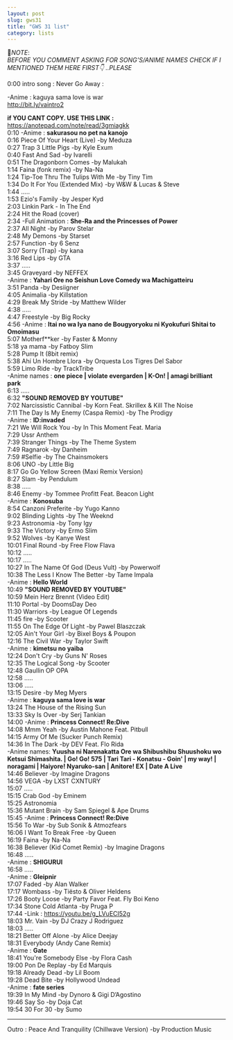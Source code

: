 ```yaml
---
layout: post
slug: gws31
title: "GWS 31 list"
category: lists
---
```

<p>📌<em>NOTE</em>:<br>
<em>BEFORE YOU COMMENT ASKING FOR SONG'S/ANIME NAMES CHECK IF I MENTIONED THEM HERE FIRST👇 ..PLEASE</em></p>
<p>0:00 intro song : Never Go Away :<br>
<p>        -Anime : kaguya sama love is war<br>
<a href="http://bit.ly/vaintro2">http://bit.ly/vaintro2</a><br>
    <p>
        <strong>if YOU CANT COPY. USE THIS LINK :</strong><br>
        <a href="https://anotepad.com/note/read/3gmiagkk">https://anotepad.com/note/read/3gmiagkk</a><br>
        0:10    -Anime : <strong>sakurasou no pet na kanojo</strong><br>
        0:16    Piece Of Your Heart (Live) -by Meduza<br>
        0:27    Trap 3 Little Pigs -by Kyle Exum<br>
        0:40    Fast And Sad -by Ivarelli<br>
        0:51    The Dragonborn Comes -by Malukah<br>
        1:14    Faina (fonk remix) -by Na-Na<br>
        1:24    Tip-Toe Thru The Tulips With Me -by Tiny Tim<br>
        1:34    Do It For You (Extended Mix) -by W&W & Lucas & Steve<br>
        1:44    .....<br>
        1:53    Ezio's Family -by Jesper Kyd<br>
        2:03    Linkin Park - In The End<br>
        2:24    Hit the Road (cover)<br>
        2:34    -Full Animation : <strong>She-Ra and the Princesses of Power</strong><br>
        2:37    All Night -by Parov Stelar<br>
        2:48    My Demons -by Starset<br>
        2:57    Function -by 6 Senz<br>
        3:07    Sorry (Trap) -by kana<br>
        3:16    Red Lips -by GTA<br>
        3:37    .....<br>
        3:45    Graveyard -by NEFFEX<br>
                -Anime : <strong>Yahari Ore no Seishun Love Comedy wa Machigatteiru</strong><br>
        3:51    Panda -by Desiigner<br>
        4:05    Animalia -by Killstation<br>
        4:29    Break My Stride -by Matthew Wilder<br>
        4:38    .....<br>
        4:47    Freestyle -by Big Rocky<br>
        4:56    -Anime : <strong>Itai no wa Iya nano de Bougyoryoku ni Kyokufuri Shitai to Omoimasu</strong><br>
        5:07    Motherf**ker -by Faster & Monny<br>
        5:18    ya mama -by Fatboy Slim<br>
        5:28    Pump It (8bit remix)<br>
        5:38    Ahí Un Hombre Llora -by Orquesta Los Tigres Del Sabor<br>
        5:59    Limo Ride -by TrackTribe<br>
                -Anime names : <strong>one piece | violate evergarden | K-On! | amagi brilliant park</strong><br>
        6:13    .....<br>
        6:32    <strong>"SOUND REMOVED BY YOUTUBE"</strong><br>
        7:02    Narcissistic Cannibal -by Korn Feat. Skrillex & Kill The Noise<br>
        7:11    The Day Is My Enemy (Caspa Remix) -by The Prodigy<br>
                -Anime : <strong>ID:invaded</strong><br>
        7:21    We Will Rock You -by In This Moment Feat. Maria<br>
        7:29    Ussr Anthem<br>
        7:39    Stranger Things -by The Theme System<br>
        7:49    Ragnarok -by Danheim<br>
        7:59    #Selfie -by The Chainsmokers<br>
        8:06    UNO -by Little Big<br>
        8:17    Go Go Yellow Screen (Maxi Remix Version)<br>
        8:27    Slam -by Pendulum<br>
        8:38    .....<br>
        8:46    Enemy -by Tommee Profitt Feat. Beacon Light<br>
                -Anime : <strong>Konosuba</strong><br>
        8:54    Canzoni Preferite -by Yugo Kanno<br>
        9:02    Blinding Lights -by The Weeknd<br>
        9:23    Astronomia -by Tony Igy<br>
        9:33    The Victory -by Ermo Slim<br>
        9:52    Wolves -by Kanye West<br>
        10:01   Final Round -by Free Flow Flava<br>
        10:12   .....<br>
        10:17   .....<br>
        10:27   In The Name Of God (Deus Vult) -by Powerwolf<br>
        10:38   The Less I Know The Better -by Tame Impala<br>
                -Anime : <strong>Hello World</strong><br>
        10:49   <strong>"SOUND REMOVED BY YOUTUBE"</strong><br>
        10:59   Mein Herz Brennt (Video Edit)<br>
        11:10   Portal -by DoomsDay Deo<br>
        11:30   Warriors -by League Of Legends<br>
        11:45   fire -by Scooter<br>
        11:55   On The Edge Of Light -by Pawel Blaszczak<br>
        12:05   Ain't Your Girl -by Bixel Boys & Poupon<br>
        12:16   The Civil War -by Taylor Swift<br>
                -Anime : <strong>kimetsu no yaiba</strong><br>
        12:24   Don't Cry -by Guns N' Roses<br>
        12:35   The Logical Song -by Scooter<br>
        12:48   Gaullin OP OPA<br>
        12:58   .....<br>
        13:06   .....<br>
        13:15   Desire -by Meg Myers<br>
                -Anime : <strong>kaguya sama love is war</strong><br>
        13:24   The House of the Rising Sun<br>
        13:33   Sky Is Over -by Serj Tankian<br>
        14:00   -Anime : <strong>Princess Connect! Re:Dive</strong><br>
        14:08   Mmm Yeah -by Austin Mahone Feat. Pitbull<br>
        14:15   Army Of Me (Sucker Punch Remix)<br>
        14:36   In The Dark -by DEV Feat. Flo Rida<br>
                -Anime names: <strong>Yuusha ni Narenakatta Ore wa Shibushibu Shuushoku wo Ketsui Shimashita. | Go! Go! 575 | Tari Tari - Konatsu - Goin' | my way! | noragami | Haiyore! Nyaruko-san | Anitore! EX | Date A Live</strong><br>
        14:46   Believer -by Imagine Dragons<br>
        14:56   VEGA -by LXST CXNTURY<br>
        15:07   .....<br>
        15:15   Crab God -by Eminem<br>
        15:25   Astronomia<br>
        15:36   Mutant Brain -by Sam Spiegel & Ape Drums<br>
        15:45   -Anime : <strong>Princess Connect! Re:Dive</strong><br>
        15:56   To War -by Sub Sonik & Atmozfears<br>
        16:06   I Want To Break Free -by Queen<br>
        16:19   Faina -by Na-Na<br>
        16:38   Believer (Kid Comet Remix) -by Imagine Dragons<br>
        16:48   .....<br>
                -Anime : <strong>SHIGURUI</strong><br>
        16:58   .....<br>
                -Anime : <strong>Gleipnir</strong><br>
        17:07   Faded -by Alan Walker<br>
        17:17   Wombass -by Tiësto & Oliver Heldens<br>
        17:26   Booty Loose -by Party Favor Feat. Fly Boi Keno<br>
        17:34   Stone Cold Atlanta -by Pruga P<br>
        17:44   -Link : <a href="https://youtu.be/g_LVuECI52g">https://youtu.be/g_LVuECI52g</a><br>
        18:03   Mr. Vain -by DJ Crazy J Rodriguez<br>
        18:03   .....<br>
        18:21   Better Off Alone -by Alice Deejay<br>
        18:31   Everybody (Andy Cane Remix)<br>
                -Anime : <strong>Gate</strong><br>
        18:41   You're Somebody Else -by Flora Cash<br>
        19:00   Pon De Replay -by Ed Marquis<br>
        19:18   Already Dead -by Lil Boom<br>
        19:28   Dead Bite -by Hollywood Undead<br>
                -Anime : <strong>fate series</strong><br>
        19:39   In My Mind -by Dynoro & Gigi D’Agostino<br>
        19:46   Say So -by Doja Cat<br>
        19:54   30 For 30 -by Sumo<br>
        <hr>
        <p>
            Outro : Peace And Tranquility (Chillwave Version) -by Production Music
        </p>
    </p>